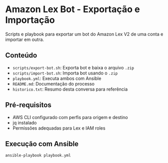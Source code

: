 # Amazon Lex Bot - Exportação e Importação

Scripts e playbook para exportar um bot do Amazon Lex V2 de uma conta e importar em outra.

## Conteúdo

- `scripts/export-bot.sh`: Exporta bot e baixa o arquivo `.zip`
- `scripts/import-bot.sh`: Importa bot usando o `.zip`
- `playbook.yml`: Executa ambos com Ansible
- `README.md`: Documentação do processo
- `historico.txt`: Resumo desta conversa para referência

## Pré-requisitos

- AWS CLI configurado com perfis para origem e destino
- jq instalado
- Permissões adequadas para Lex e IAM roles

## Execução com Ansible

```bash
ansible-playbook playbook.yml
```
